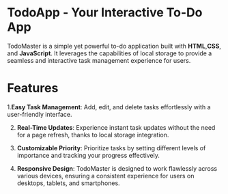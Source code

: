 # TodoApp - Your Interactive To-Do App
TodoMaster is a simple yet powerful to-do application built with **HTML**,**CSS**, and **JavaScript**. It leverages the capabilities of local storage to provide a seamless and interactive task management experience for users.

# Features
1.**Easy Task Management**: Add, edit, and delete tasks effortlessly with a user-friendly interface.

2. **Real-Time Updates**: Experience instant task updates without the need for a page refresh, thanks to local storage integration.

3. **Customizable Priority**: Prioritize tasks by setting different levels of importance and tracking your progress effectively.

4. **Responsive Design**: TodoMaster is designed to work flawlessly across various devices, ensuring a consistent experience for users on desktops, tablets, and smartphones.
